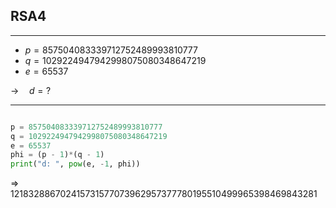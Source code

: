 
## RSA4

---

+ $p = 857504083339712752489993810777$
+ $q = 1029224947942998075080348647219$
+ $e = 65537$

$\to \quad d = ?$

---

```python

p = 857504083339712752489993810777
q = 1029224947942998075080348647219
e = 65537
phi = (p - 1)*(q - 1)
print("d: ", pow(e, -1, phi))

```

=> 121832886702415731577073962957377780195510499965398469843281
